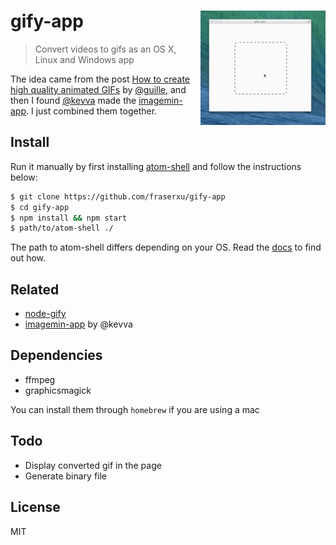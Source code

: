 # gify-app <img src="media/demo.gif" width="200" align="right">

> Convert videos to gifs as an OS X, Linux and Windows app

The idea came from the post [How to create high quality animated GIFs](https://cloudup.com/blog/how-to-create-high-quality-animated-gifs-from-video) by [@guille](https://github.com/guille), and then I found [@kevva](https://github.com/kevva) made the [imagemin-app](https://github.com/kevva/imagemin-app). I just combined them together.

## Install

Run it manually by first installing [atom-shell](https://github.com/atom/atom-shell/releases) and follow the instructions below:

```sh
$ git clone https://github.com/fraserxu/gify-app
$ cd gify-app
$ npm install && npm start
$ path/to/atom-shell ./
```

The path to atom-shell differs depending on your OS. Read the [docs](https://github.com/atom/atom-shell/blob/master/docs/tutorial/quick-start.md#run-your-app)
to find out how.

## Related

* [node-gify](https://github.com/visionmedia/node-gify)
* [imagemin-app](https://github.com/kevva/imagemin-app) by @kevva

## Dependencies

* ffmpeg
* graphicsmagick

You can install them through `homebrew` if you are using a mac

## Todo

* Display converted gif in the page
* Generate binary file

## License

MIT
